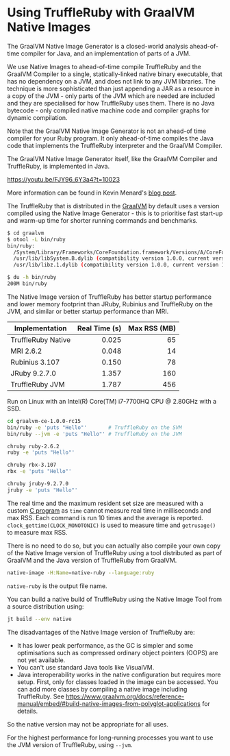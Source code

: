 # Using TruffleRuby with GraalVM Native Images

The GraalVM Native Image Generator is a closed-world analysis ahead-of-time
compiler for Java, and an implementation of parts of a JVM.

We use Native Images to ahead-of-time compile TruffleRuby and the
GraalVM Compiler to a single, statically-linked native binary
executable, that has no dependency on a JVM, and does not link to any JVM
libraries. The technique is more sophisticated than just appending a JAR as a
resource in a copy of the JVM - only parts of the JVM which are needed are
included and they are specialised for how TruffleRuby uses them. There is no
Java bytecode - only compiled native machine code and compiler graphs for
dynamic compilation.

Note that the GraalVM Native Image Generator is not an ahead-of time compiler
for your Ruby program. It only ahead-of-time compiles the Java code that
implements the TruffleRuby interpreter and the GraalVM Compiler.

The GraalVM Native Image Generator itself, like the GraalVM Compiler and
TruffleRuby, is implemented in Java.

https://youtu.be/FJY96_6Y3a4?t=10023

More information can be found in Kevin Menard's
[blog post](http://nirvdrum.com/2017/02/15/truffleruby-on-the-substrate-vm.html).

The TruffleRuby that is distributed in the
[GraalVM](../user/installing-graalvm.md) by default uses a version compiled
using the Native Image Generator - this is to prioritise fast start-up and
warm-up time for shorter running commands and benchmarks.

```bash
$ cd graalvm
$ otool -L bin/ruby
bin/ruby:
  /System/Library/Frameworks/CoreFoundation.framework/Versions/A/CoreFoundation (compatibility version 150.0.0, current version 1348.28.0)
  /usr/lib/libSystem.B.dylib (compatibility version 1.0.0, current version 1238.0.0)
  /usr/lib/libz.1.dylib (compatibility version 1.0.0, current version 1.2.8)
```

```bash
$ du -h bin/ruby
200M bin/ruby
```

The Native Image version of TruffleRuby has better startup performance and lower memory
footprint than JRuby, Rubinius and TruffleRuby on the JVM, and similar or better
startup performance than MRI.

| Implementation     | Real Time (s) | Max RSS (MB) |
| ------------------ | ------------: | -----------: |
| TruffleRuby Native | 0.025         |  65          |
| MRI 2.6.2          | 0.048         |  14          |
| Rubinius 3.107     | 0.150         |  78          |
| JRuby 9.2.7.0      | 1.357         | 160          |
| TruffleRuby JVM    | 1.787         | 456          |

Run on Linux with an Intel(R) Core(TM) i7-7700HQ CPU @ 2.80GHz with a SSD.

```bash
cd graalvm-ce-1.0.0-rc15
bin/ruby -e 'puts "Hello"'       # TruffleRuby on the SVM
bin/ruby --jvm -e 'puts "Hello"' # TruffleRuby on the JVM

chruby ruby-2.6.2
ruby -e 'puts "Hello"'

chruby rbx-3.107
rbx -e 'puts "Hello"'

chruby jruby-9.2.7.0
jruby -e 'puts "Hello"'
```

The real time and the maximum resident set size are measured with a custom
[C program](https://gist.github.com/eregon/cbf6c89451ecf815463c00aef9745837)
as `time` cannot measure real time in milliseconds and max RSS.
Each command is run 10 times and the average is reported.
`clock_gettime(CLOCK_MONOTONIC)` is used to measure time and `getrusage()` to
measure max RSS.

There is no need to do so, but you can actually also compile your own copy of
the Native Image version of TruffleRuby using a tool distributed as part of GraalVM and
the Java version of TruffleRuby from GraalVM.

```bash
native-image -H:Name=native-ruby --language:ruby
```

`native-ruby` is the output file name.

You can build a native build of TruffleRuby using the Native Image Tool from a
source distribution using:

```bash
jt build --env native
```

The disadvantages of the Native Image version of TruffleRuby are:

* It has lower peak performance, as the GC is simpler and some optimisations
  such as compressed ordinary object pointers (OOPS) are not yet available.
* You can't use standard Java tools like VisualVM.
* Java interoperability works in the native configuration but requires more setup.
  First, only for classes loaded in the image can be accessed.
  You can add more classes by compiling a native image including TruffleRuby.
  See https://www.graalvm.org/docs/reference-manual/embed/#build-native-images-from-polyglot-applications for details.

So the native version may not be appropriate for all uses.

For the highest performance for long-running processes you want to use the
JVM version of TruffleRuby, using `--jvm`.
